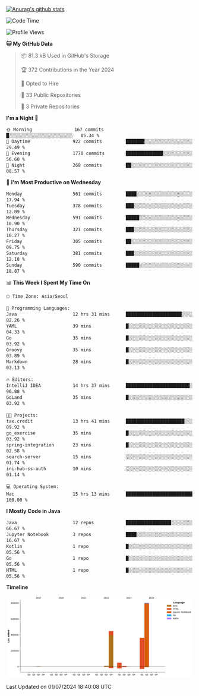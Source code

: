 [![Anurag's github stats](https://github-readme-stats.vercel.app/api?username=hajubal)](https://github.com/anuraghazra/github-readme-stats)

<!--START_SECTION:waka-->
![Code Time](http://img.shields.io/badge/Code%20Time-66%20hrs%2040%20mins-blue)

![Profile Views](http://img.shields.io/badge/Profile%20Views-0-blue)

**🐱 My GitHub Data** 

> 📦 81.3 kB Used in GitHub's Storage 
 > 
> 🏆 372 Contributions in the Year 2024
 > 
> 💼 Opted to Hire
 > 
> 📜 33 Public Repositories 
 > 
> 🔑 3 Private Repositories 
 > 
**I'm a Night 🦉** 

```text
🌞 Morning                167 commits         █░░░░░░░░░░░░░░░░░░░░░░░░   05.34 % 
🌆 Daytime                922 commits         ███████░░░░░░░░░░░░░░░░░░   29.49 % 
🌃 Evening                1770 commits        ██████████████░░░░░░░░░░░   56.60 % 
🌙 Night                  268 commits         ██░░░░░░░░░░░░░░░░░░░░░░░   08.57 % 
```
📅 **I'm Most Productive on Wednesday** 

```text
Monday                   561 commits         ████░░░░░░░░░░░░░░░░░░░░░   17.94 % 
Tuesday                  378 commits         ███░░░░░░░░░░░░░░░░░░░░░░   12.09 % 
Wednesday                591 commits         █████░░░░░░░░░░░░░░░░░░░░   18.90 % 
Thursday                 321 commits         ███░░░░░░░░░░░░░░░░░░░░░░   10.27 % 
Friday                   305 commits         ██░░░░░░░░░░░░░░░░░░░░░░░   09.75 % 
Saturday                 381 commits         ███░░░░░░░░░░░░░░░░░░░░░░   12.18 % 
Sunday                   590 commits         █████░░░░░░░░░░░░░░░░░░░░   18.87 % 
```


📊 **This Week I Spent My Time On** 

```text
🕑︎ Time Zone: Asia/Seoul

💬 Programming Languages: 
Java                     12 hrs 31 mins      █████████████████████░░░░   82.26 % 
YAML                     39 mins             █░░░░░░░░░░░░░░░░░░░░░░░░   04.33 % 
Go                       35 mins             █░░░░░░░░░░░░░░░░░░░░░░░░   03.92 % 
Groovy                   35 mins             █░░░░░░░░░░░░░░░░░░░░░░░░   03.89 % 
Markdown                 28 mins             █░░░░░░░░░░░░░░░░░░░░░░░░   03.13 % 

🔥 Editors: 
IntelliJ IDEA            14 hrs 37 mins      ████████████████████████░   96.08 % 
GoLand                   35 mins             █░░░░░░░░░░░░░░░░░░░░░░░░   03.92 % 

🐱‍💻 Projects: 
tax.credit               13 hrs 41 mins      ██████████████████████░░░   89.92 % 
go_exercise              35 mins             █░░░░░░░░░░░░░░░░░░░░░░░░   03.92 % 
spring-integration       23 mins             █░░░░░░░░░░░░░░░░░░░░░░░░   02.58 % 
search-server            15 mins             ░░░░░░░░░░░░░░░░░░░░░░░░░   01.74 % 
ini-hub-ss-auth          10 mins             ░░░░░░░░░░░░░░░░░░░░░░░░░   01.14 % 

💻 Operating System: 
Mac                      15 hrs 13 mins      █████████████████████████   100.00 % 
```

**I Mostly Code in Java** 

```text
Java                     12 repos            █████████████████░░░░░░░░   66.67 % 
Jupyter Notebook         3 repos             ████░░░░░░░░░░░░░░░░░░░░░   16.67 % 
Kotlin                   1 repo              █░░░░░░░░░░░░░░░░░░░░░░░░   05.56 % 
Go                       1 repo              █░░░░░░░░░░░░░░░░░░░░░░░░   05.56 % 
HTML                     1 repo              █░░░░░░░░░░░░░░░░░░░░░░░░   05.56 % 
```



**Timeline**

![Lines of Code chart](https://raw.githubusercontent.com/hajubal/hajubal/main/assets/bar_graph.png)


 Last Updated on 01/07/2024 18:40:08 UTC
<!--END_SECTION:waka-->